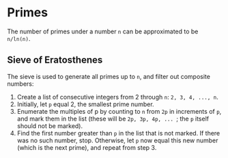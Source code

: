 Primes
======
The number of primes under a number `n` can be approximated to be `n/ln(n)`.

Sieve of Eratosthenes
---------------------

The sieve is used to generate all primes up to `n`, and filter out composite numbers:
1. Create a list of consecutive integers from 2 through `n`: `2, 3, 4, ..., n`.
2. Initially, let `p` equal 2, the smallest prime number.
3. Enumerate the multiples of p by counting to `n` from `2p` in increments of `p`, and mark them in the list (these 
will be `2p, 3p, 4p, ... `; the `p` itself should not be marked).
4. Find the first number greater than `p` in the list that is not marked. If there was no such number, stop. Otherwise,
let `p` now equal this new number (which is the next prime), and repeat from step 3.